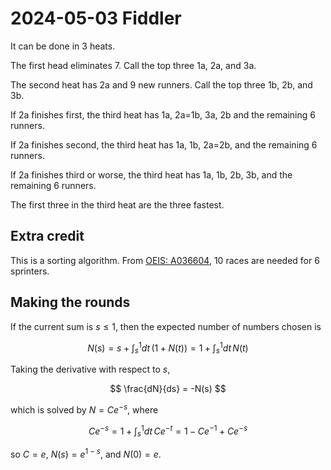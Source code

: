 2024-05-03 Fiddler
==================
It can be done in 3 heats.

The first head eliminates 7.  Call the top three 1a, 2a, and 3a.

The second heat has 2a and 9 new runners.  Call the top three 1b, 2b, and 3b.

If 2a finishes first, the third heat has 1a, 2a=1b, 3a, 2b and the remaining
6 runners.

If 2a finishes second, the third heat has 1a, 1b, 2a=2b, and the remaining
6 runners.

If 2a finishes third or worse, the third heat has 1a, 1b, 2b, 3b, and the
remaining 6 runners.

The first three in the third heat are the three fastest.

Extra credit
------------
This is a sorting algorithm.  From [OEIS: A036604](https://oeis.org/A036604),
10 races are needed for 6 sprinters.

Making the rounds
-----------------
If the current sum is $s \le 1$, then the expected number of numbers chosen is

$$ N(s) = s + \int_s^1 dt\, (1+N(t)) = 1 + \int_s^1 dt\, N(t) $$

Taking the derivative with respect to $s$,

$$ \frac{dN}{ds} = -N(s) $$

which is solved by $N = Ce^{-s}$, where

$$ Ce^{-s} = 1 + \int_s^1 dt\, Ce^{-t} = 1 - Ce^{-1} + Ce^{-s} $$

so $C = e$, $N(s) = e^{1-s}$, and $N(0) = e$.
